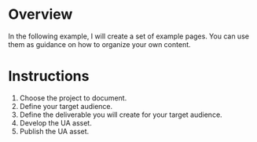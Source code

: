 # Overview
In the following example, I will create a set of example pages. You can use them as guidance on how to organize your own content.
# Instructions
1. Choose the project to document.
2. Define your target audience.
3. Define the deliverable you will create for your target audience.
4. Develop the UA asset.
5. Publish the UA asset.

